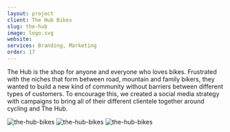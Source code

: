 ```yaml
---
layout: project
client: The Hub Bikes
slug: the-hub
image: logo.svg 
website: 
services: Branding, Marketing
order: 17
---
```


The Hub is the shop for anyone and everyone who loves bikes. Frustrated with the niches that form between road, mountain and family bikers, they wanted to build a new kind of community without barriers between different types of customers. To encourage this, we created a social media strategy with campaigns to bring all of their different clientele together around cycling and The Hub.

![the-hub-bikes](/images/client-assets/{{page.slug}}/01.jpg)
![the-hub-bikes](/images/client-assets/{{page.slug}}/02.jpg)
![the-hub-bikes](/images/client-assets/{{page.slug}}/03.jpg)